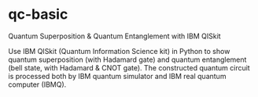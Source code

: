 # qc-basic
Quantum Superposition & Quantum Entanglement with IBM QISkit

Use IBM QISkit (Quantum Information Science kit) in Python to show quantum superposition (with Hadamard gate)
and quantum entanglement (bell state, with Hadamard & CNOT gate).
The constructed quantum circuit is processed both by IBM quantum simulator and IBM real quantum computer (IBMQ).
